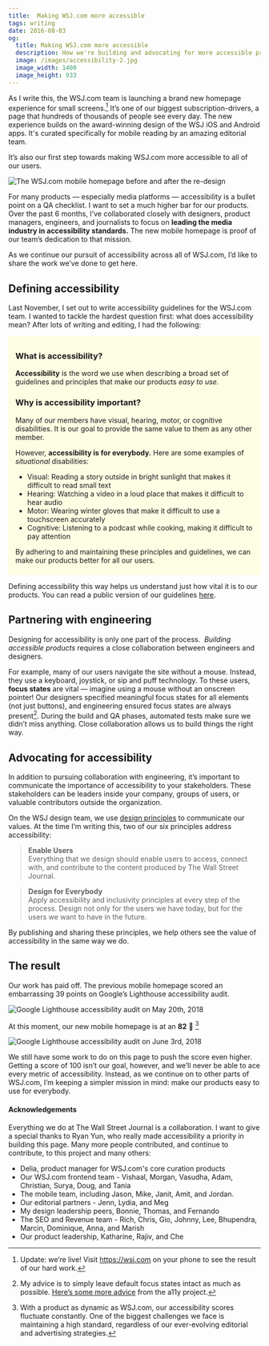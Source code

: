 ```yaml
---
title:  Making WSJ.com more accessible
tags: writing
date: 2016-08-03
og:
  title: Making WSJ.com more accessible
  description: How we're building and advocating for more accessible products
  image: /images/accessibility-2.jpg
  image_width: 1400 
  image_height: 933
---
```


As I write this, the WSJ.com team is launching a brand new homepage experience for small screens.[^1] It’s one of our biggest subscription-drivers, a page that hundreds of thousands of people see every day. The new experience builds on the award-winning design of the WSJ iOS and Android apps. It's curated specifically for mobile reading by an amazing editorial team. 

It’s also our first step towards making WSJ.com more accessible to all of our users.

![The WSJ.com mobile homepage before and after the re-design](/images/accessibility-2.jpg)

For many products — especially media platforms — accessibility is a bullet point on a QA checklist. I want to set a much higher bar for our products. Over the past 6 months, I’ve collaborated closely with designers, product managers, engineers, and journalists to focus on **leading the media industry in accessibility standards.** The new mobile homepage is proof of our team’s dedication to that mission.

As we continue our pursuit of accessibility across all of WSJ.com, I’d like to share the work we’ve done to get here.

## Defining accessibility

Last November, I set out to write accessibility guidelines for the WSJ.com team. I wanted to tackle the hardest question first: what does accessibility mean? After lots of writing and editing, I had the following:

<div style="background: rgba(255, 255, 0, 0.1); padding: 0.5em 1em; margin-bottom: 1em">

### What is accessibility?

**Accessibility** is the word we use when describing a broad set of guidelines and principles that make our products _easy to use._

### Why is accessibility important?

Many of our members have visual, hearing, motor, or cognitive disabilities. It is our goal to provide the same value to them as any other member.

However, **accessibility is for everybody.** Here are some examples of _situational_ disabilities: 	

- Visual: Reading a story outside in bright sunlight that makes it difficult to read small text
- Hearing: Watching a video in a loud place that makes it difficult to hear audio 
- Motor: Wearing winter gloves that make it difficult to use a touchscreen accurately
- Cognitive: Listening to a podcast while cooking, making it difficult to pay attention

By adhering to and maintaining these principles and guidelines, we can make our products better for all our users.

</div>

Defining accessibility this way helps us understand just how vital it is to our products. You can read a public version of our guidelines [here](/pages/wsj-accessibility-guidelines).

## Partnering with engineering

Designing for accessibility is only one part of the process.  _Building accessible products_ requires a close collaboration between engineers and designers.

For example, many of our users navigate the site without a mouse. Instead, they use a keyboard, joystick, or sip and puff technology. To these users, **focus states** are vital — imagine using a mouse without an onscreen pointer! Our designers specified meaningful focus states for all elements (not just buttons), and engineering ensured focus states are always present[^2]. During the build and QA phases, automated tests make sure we didn’t miss anything. Close collaboration allows us to build things the right way.

## Advocating for accessibility

In addition to pursuing collaboration with engineering, it’s important to communicate the importance of accessibility to your stakeholders. These stakeholders can be leaders inside your company, groups of users, or valuable contributors outside the organization.

On the WSJ design team, we use [design principles](https://matthewstrom.com/writing/principles.html) to communicate our values. At the time I’m writing this, two of our six principles address accessibility:

> **Enable Users**  
> Everything that we design should enable users to access, connect with, and contribute to the content produced by The Wall Street Journal.

> **Design for Everybody**  
> Apply accessibility and inclusivity principles at every step of the process. Design not only for the users we have today, but for the users we want to have in the future.

By publishing and sharing these principles, we help others see the value of accessibility in the same way we do.

## The result

Our work has paid off. The previous mobile homepage scored an embarrassing 39 points on Google’s Lighthouse accessibility audit.

![Google Lighthouse accessibility audit on May 20th, 2018](/images/accessibility-3.png)

At this moment, our new mobile homepage is at an **82** 🎉 [^3]

![Google Lighthouse accessibility audit on June 3rd, 2018](/images/accessibility-4.png)

We still have some work to do on this page to push the score even higher. Getting a score of 100 isn’t our goal, however, and we’ll never be able to ace every metric of accessibility. Instead, as we continue on to other parts of WSJ.com, I’m keeping a simpler mission in mind: make our products easy to use for everybody.

#### Acknowledgements

Everything we do at The Wall Street Journal is a collaboration. I want to give a special thanks to Ryan Yun, who really made accessibility a priority in building this page. Many more people contributed, and continue to contribute, to this project and many others:

* Delia, product manager for WSJ.com's core curation products
* Our WSJ.com frontend team - Vishaal, Morgan, Vasudha, Adam, Christian, Surya, Doug, and Tania
* The mobile team, including Jason, Mike, Janit, Amit, and Jordan.
* Our editorial partners - Jenn, Lydia, and Meg
* My design leadership peers, Bonnie, Thomas, and Fernando
* The SEO and Revenue team - Rich, Chris, Gio, Johnny, Lee, Bhupendra, Marcin, Dominique, Anna, and Marish
* Our product leadership, Katharine, Rajiv, and Che

[^1]: Update: we’re live! Visit <https://wsj.com> on your phone to see the result of our hard work.
[^2]: My advice is to simply leave default focus states intact as much as possible. [Here’s some more advice](https://a11yproject.com/posts/never-remove-css-outlines/) from the a11y project.
[^3]: With a product as dynamic as WSJ.com, our accessibility scores fluctuate constantly. One of the biggest challenges we face is maintaining a high standard, regardless of our ever-evolving editorial and advertising strategies.